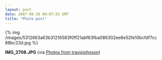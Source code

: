 ```yaml
---
layout: post
date: 2007-08-28 00:07:55 GMT
title: "Photo post"
---
```

{% img /images/5312663a63b31216583f0ff21abf63fba086302ee8e52fe10bcfdf7cc88bc23d.jpg %}

<b>IMG_2708.JPG</b> (via <a href="http://www.flickr.com/photos/travisjohnson/1253114414/">Photos from travisjohnson</a>)